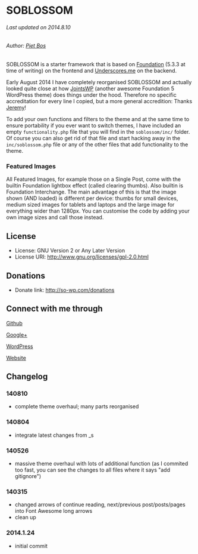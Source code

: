SOBLOSSOM
=========

###### Last updated on 2014.8.10
###### Author: [Piet Bos](https://github.com/senlin)

SOBLOSSOM is a starter framework that is based on [Foundation](http://foundation.zurb.com) (5.3.3 at time of writing) on the frontend and [Underscores.me](http://underscores.me) on the backend. 

Early August 2014 I have completely reorganised SOBLOSSOM and actually looked quite close at how [JointsWP](http://jointswp.com/) (another awesome Foundation 5 WordPress theme) does things under the hood. Therefore no specific accreditation for every line I copied, but a more general accredition: Thanks [Jeremy](http://twitter.com/jeremyenglert)!

To add your own functions and filters to the theme and at the same time to ensure portability if you ever want to switch themes, I have included an empty `functionality.php` file that you will find in the `soblossom/inc/` folder. Of course you can also get rid of that file and start hacking away in the `inc/soblossom.php` file or any of the other files that add functionality to the theme.

### Featured Images

All Featured Images, for example those on a Single Post, come with the builtin Foundation lightbox effect (called clearing thumbs). Also builtin is Foundation Interchange. The main advantage of this is that the image shown (AND loaded) is different per device: thumbs for small devices, medium sized images for tablets and laptops and the large image for everything wider than 1280px. You can customise the code by adding your own image sizes and call those instead.


## License

* License: GNU Version 2 or Any Later Version
* License URI: http://www.gnu.org/licenses/gpl-2.0.html

## Donations

* Donate link: http://so-wp.com/donations

## Connect with me through

[Github](https://github.com/senlin) 

[Google+](http://plus.google.com/+PietBos) 

[WordPress](http://profiles.wordpress.org/senlin/) 

[Website](http://senlinonline.com)

## Changelog

### 140810

* complete theme overhaul; many parts reorganised

### 140804

* integrate latest changes from _s

### 140526

* massive theme overhaul with lots of additional function (as I commited too fast, you can see the changes to all files where it says "add gitignore")

### 140315

* changed arrows of continue reading, next/previous post/posts/pages into Font Awesome long arrows
* clean up

### 2014.1.24

* initial commit

